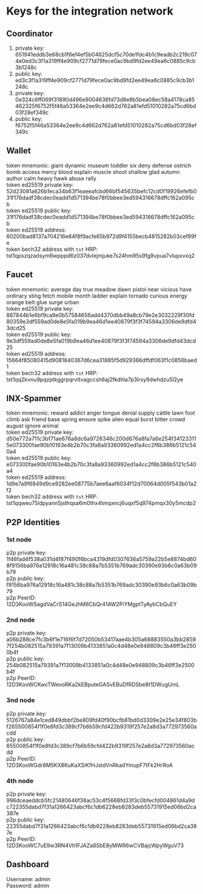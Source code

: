 # Keys for the integration network

## Coordinator
1. private key:   651941eddb3e68cb1f6ef4ef5b04625dcf5c70de1fdc4b1c9eadb2c219c074e0ed3c3f1a319ff4e909cf2771d79fece0ac9bd9fd2ee49ea6c0885c9cb3b1248c
1. public key:    ed3c3f1a319ff4e909cf2771d79fece0ac9bd9fd2ee49ea6c0885c9cb3b1248c
2. private key:   0e324c6ff069f31890d496e9004636fd73d8e8b5bea08ec58a4178ca85462325f6752f5f46a53364e2ee9c4d662d762a81efd51010282a75cd6bd03f28ef349c
2. public key:    f6752f5f46a53364e2ee9c4d662d762a81efd51010282a75cd6bd03f28ef349c

## Wallet

token mnemonic:            giant dynamic museum toddler six deny defense ostrich bomb access mercy blood explain muscle shoot shallow glad autumn author calm heavy hawk abuse rally <br>
token ed25519 private key: 52d23081a626b1eca34b63f1eaeeafcbd66bf545635befc12cd0f19926efefb031f176dadf38cdec0eadd1d571394be78f0bbee3ed594316678dffc162a095cb <br>
token ed25519 public key:              31f176dadf38cdec0eadd1d571394be78f0bbee3ed594316678dffc162a095cb <br>
token ed25519 address:                 60200bad8137a704216e84f8f9acfe65b972d9f4155becb4815282b03cef99fe <br>
token bech32 address with `tst` HRP:   tst1qpszqzadsym6wpppd6z037dvlejmjuke7s24hm95s9fg9vpua7vlupxvxq2

## Faucet

token mnemonic:            average day true meadow dawn pistol near vicious have ordinary sting fetch mobile month ladder explain tornado curious energy orange belt glue surge urban <br>
token ed25519 private key: 887844b1e6bf9ca9e0b57584656add4370dbb49a8cb79e2e3032229f30fd80359e3df559ad0de8e5fa019b9ea46d1ee40879f3f3f74594a3306de9dfd43dcd25 <br>
token ed25519 public key:              9e3df559ad0de8e5fa019b9ea46d1ee40879f3f3f74594a3306de9dfd43dcd25 <br>
token ed25519 address:                 15664f85080415d9081840367d6cea31885f5d929366dffdf063f1c0856baed1 <br>
token bech32 address with `tst` HRP:   tst1qq2kvnu9pqzptkggrpqrvltvagccsh6aj2fkdhla7p3lrsy9dwhdzu5l2ye

## INX-Spammer

token mnemonic:            reward addict anger tongue denial supply cattle lawn foot climb ask friend base spring ensure spike alien equal burst bitter crowd august ignore animal <br>
token ed25519 private key: d50e772a711c3bf71ae676a8dc6a9726346c200d676a8fa7a6e254f341233115e073300fae90b10163e4b2b70c3fa8a93360992ed1a4cc2f6b386b5121c540a4 <br>
token ed25519 public key:              e073300fae90b10163e4b2b70c3fa8a93360992ed1a4cc2f6b386b5121c540a4 <br>
token ed25519 address:                 1d9e7a9f6849d9ce9282ee08775b7aee6aaf6034f12d70064d005f543b01a2f2 <br>
token bech32 address with `tst` HRP:   tst1qqweu75ldpyann5jsthqsa6m0thx4tmqxncj6uqxf5q974pmqx30y5mcdp2

## P2P Identities

### 1st node
p2p private key:   1f46fad4f538a031d4f87f490f6bca4319dfd0307636a5759a22b5e8874bd608f9156ba976a12918c16a481c38c88a7b5351b769adc30390e93b6c0a63b09b79 <br>
p2p public key:    f9156ba976a12918c16a481c38c88a7b5351b769adc30390e93b6c0a63b09b79 <br>
p2p PeerID:        12D3KooWSagdVaCrS14GeJhM8CbQr41AW2PiYMgptTyAybCbQuEY

### 2nd node
p2p private key:   a06b288ce7fc3b6f1e716f6f7d72050b53417aae4b305a68883550a3bb28597f254b082515a79391a7f13009b4133851a0c4d48e0e948809c3b46ff3e2500b4f <br>
p2p public key:    254b082515a79391a7f13009b4133851a0c4d48e0e948809c3b46ff3e2500b4f <br>
p2p PeerID:        12D3KooWCKwcTWevoRKa2kEBputeGASvEBuDfRDSbe8t1DWugUmL

### 3nd node
p2p private key:   5126767a84e1ced849dbbf2be809fd40f90bcfb81bd0d3309e2e25e34f803bf265500854f1f0e8fd3c389cf7b6b59cfd422b9319f257e2a8d3a772973560acdd <br>
p2p public key:    65500854f1f0e8fd3c389cf7b6b59cfd422b9319f257e2a8d3a772973560acdd <br>
p2p PeerID:        12D3KooWGdr8M5KX8KuKaXSiKfHJstdVnRkadYmupF7tFk2HrRoA

### 4th node
p2p private key:   996dceaeddcb5fc21480646f38ac53c4f5668fd33f3c0bfecfd004861d4a9dc722355dabd7f31a1266423abcf6c1db6228eb8283deb55731915ed06bd2ca387e <br>
p2p public key:    22355dabd7f31a1266423abcf6c1db6228eb8283deb55731915ed06bd2ca387e <br>
p2p PeerID:        12D3KooWC7uE9w3RN4Vh1FJAZa8SbE8yMWR6wCVBajcWpyWguV73

## Dashboard

Username: admin <br>
Password: admin
